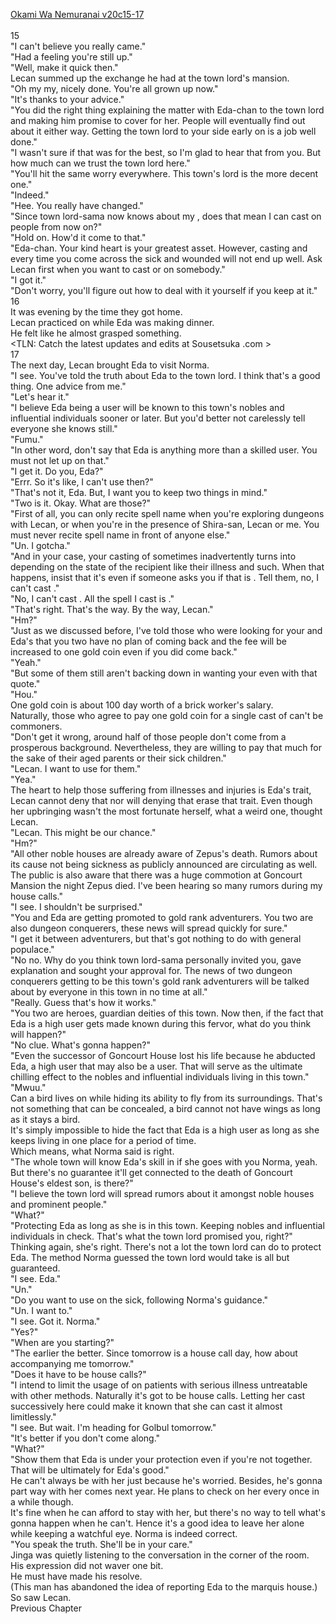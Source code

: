 [Okami Wa Nemuranai v20c15-17](https://www.sousetsuka.com/2020/06/okami-wa-nemuranai-20151617.html)
<br/><br/>
15<br/>
"I can't believe you really came."<br/>
"Had a feeling you're still up."<br/>
"Well, make it quick then."<br/>
Lecan summed up the exchange he had at the town lord's mansion.<br/>
"Oh my my, nicely done. You're all grown up now."<br/>
"It's thanks to your advice."<br/>
"You did the right thing explaining the matter with Eda-chan to the town lord and making him promise to cover for her. People will eventually find out about it either way. Getting the town lord to your side early on is a job well done."<br/>
"I wasn't sure if that was for the best, so I'm glad to hear that from you. But how much can we trust the town lord here."<br/>
"You'll hit the same worry everywhere. This town's lord is the more decent one."<br/>
"Indeed."<br/>
"Hee. You really have changed."<br/>
"Since town lord-sama now knows about my <Purification>, does that mean I can cast <Purification> on people from now on?"<br/>
"Hold on. How'd it come to that."<br/>
"Eda-chan. Your kind heart is your greatest asset. However, casting <Recovery> and <Purification> every time you come across the sick and wounded will not end up well. Ask Lecan first when you want to cast <Recovery> or <Purification> on somebody."<br/>
"I got it."<br/>
"Don't worry, you'll figure out how to deal with it yourself if you keep at it."<br/>
16<br/>
It was evening by the time they got home.<br/>
Lecan practiced on <Acceleration> while Eda was making dinner.<br/>
He felt like he almost grasped something.<br/>
<TLN: Catch the latest updates and edits at Sousetsuka .com ><br/>
17<br/>
The next day, Lecan brought Eda to visit Norma.<br/>
"I see. You've told the truth about Eda to the town lord. I think that's a good thing. One advice from me."<br/>
"Let's hear it."<br/>
"I believe Eda being a <Purification> user will be known to this town's nobles and influential individuals sooner or later. But you'd better not carelessly tell everyone she knows <Purification> still."<br/>
"Fumu."<br/>
"In other word, don't say that Eda is anything more than a skilled <Recovery> user. You must not let up on that."<br/>
"I get it. Do you, Eda?"<br/>
"Errr. So it's like, I can't use <Purification> then?"<br/>
"That's not it, Eda. But, I want you to keep two things in mind."<br/>
"Two is it. Okay. What are those?"<br/>
"First of all, you can only recite <Purification> spell name when you're exploring dungeons with Lecan, or when you're in the presence of Shira-san, Lecan or me. You must never recite <Purification> spell name in front of anyone else."<br/>
"Un. I gotcha."<br/>
"And in your case, your casting of <Recovery> sometimes inadvertently turns into <Purification> depending on the state of the recipient like their illness and such. When that happens, insist that it's <Recovery> even if someone asks you if that is <Purification>. Tell them, no, I can't cast <Purification>." <br/>
"No, I can't cast <Purification>. All the spell I cast is <Recovery>."<br/>
"That's right. That's the way. By the way, Lecan."<br/>
"Hm?"<br/>
"Just as we discussed before, I've told those who were looking for your and Eda's <Recovery> that you two have no plan of coming back and the fee will be increased to one gold coin even if you did come back."<br/>
"Yeah."<br/>
"But some of them still aren't backing down in wanting your <Recovery> even with that quote."<br/>
"Hou."<br/>
One gold coin is about 100 day worth of a brick worker's salary. <br/>
Naturally, those who agree to pay one gold coin for a single cast of <Recovery> can't be commoners.<br/>
"Don't get it wrong, around half of those people don't come from a prosperous background. Nevertheless, they are willing to pay that much for the sake of their aged parents or their sick children."<br/>
"Lecan. I want to use <Recovery> for them."<br/>
"Yea."<br/>
The heart to help those suffering from illnesses and injuries is Eda's trait, Lecan cannot deny that nor will denying that erase that trait. Even though her upbringing wasn't the most fortunate herself, what a weird one, thought Lecan.<br/>
"Lecan. This might be our chance."<br/>
"Hm?"<br/>
"All other noble houses are already aware of Zepus's death. Rumors about its cause not being sickness as publicly announced are circulating as well. The public is also aware that there was a huge commotion at Goncourt Mansion the night Zepus died. I've been hearing so many rumors during my house calls."<br/>
"I see. I shouldn't be surprised."<br/>
"You and Eda are getting promoted to gold rank adventurers. You two are also dungeon conquerers, these news will spread quickly for sure."<br/>
"I get it between adventurers, but that's got nothing to do with general populace."<br/>
"No no. Why do you think town lord-sama personally invited you, gave explanation and sought your approval for. The news of two dungeon conquerers getting to be this town's gold rank adventurers will be talked about by everyone in this town in no time at all."<br/>
"Really. Guess that's how it works."<br/>
"You two are heroes, guardian deities of this town. Now then, if the fact that Eda is a high <Recovery> user gets made known during this fervor, what do you think will happen?"<br/>
"No clue. What's gonna happen?"<br/>
"Even the successor of Goncourt House lost his life because he abducted Eda, a high <Recovery> user that may also be a <Purification> user. That will serve as the ultimate chilling effect to the nobles and influential individuals living in this town."<br/>
"Mwuu."<br/>
Can a bird lives on while hiding its ability to fly from its surroundings. That's not something that can be concealed, a bird cannot not have wings as long as it stays a bird.<br/>
It's simply impossible to hide the fact that Eda is a high <Recovery> user as long as she keeps living in one place for a period of time.<br/>
Which means, what Norma said is right.<br/>
"The whole town will know Eda's skill in <Recovery> if she goes with you Norma, yeah. But there's no guarantee it'll get connected to the death of Goncourt House's eldest son, is there?"<br/>
"I believe the town lord will spread rumors about it amongst noble houses and prominent people."<br/>
"What?"<br/>
"Protecting Eda as long as she is in this town. Keeping nobles and influential individuals in check. That's what the town lord promised you, right?"<br/>
Thinking again, she's right. There's not a lot the town lord can do to protect Eda. The method Norma guessed the town lord would take is all but guaranteed.<br/>
"I see. Eda."<br/>
"Un."<br/>
"Do you want to use <Recovery> on the sick, following Norma's guidance."<br/>
"Un. I want to."<br/>
"I see. Got it. Norma."<br/>
"Yes?"<br/>
"When are you starting?"<br/>
"The earlier the better. Since tomorrow is a house call day, how about accompanying me tomorrow."<br/>
"Does it have to be house calls?"<br/>
"I intend to limit the usage of <Recovery> on patients with serious illness untreatable with other methods. Naturally it's got to be house calls. Letting her cast <Recovery> successively here could make it known that she can cast it almost limitlessly."<br/>
"I see. But wait. I'm heading for Golbul tomorrow."<br/>
"It's better if you don't come along."<br/>
"What?"<br/>
"Show them that Eda is under your protection even if you're not together. That will be ultimately for Eda's good."<br/>
He can't always be with her just because he's worried. Besides, he's gonna part way with her comes next year. He plans to check on her every once in a while though.<br/>
It's fine when he can afford to stay with her, but there's no way to tell what's gonna happen when he can't. Hence it's a good idea to leave her alone while keeping a watchful eye. Norma is indeed correct.<br/>
"You speak the truth. She'll be in your care."<br/>
Jinga was quietly listening to the conversation in the corner of the room.<br/>
His expression did not waver one bit.<br/>
He must have made his resolve.<br/>
(This man has abandoned the idea of reporting Eda to the marquis house.)<br/>
So saw Lecan.<br/>
Previous Chapter<br/>
